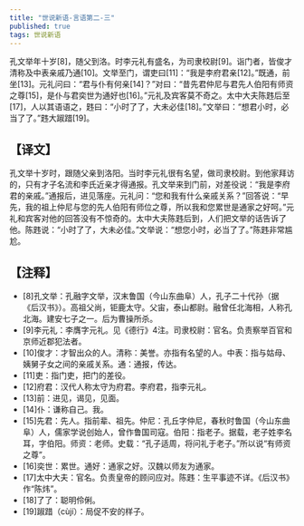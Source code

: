 ```yaml
---
title: "世说新语-言语第二-三"
published: true
tags: 世说新语
---
```


孔文举年十岁[8]，随父到洛。时李元礼有盛名，为司隶校尉[9]。诣门者，皆俊才清称及中表亲戚乃通[10]。文举至门，谓吏曰[11]：“我是李府君亲[12]。”既通，前坐[13]。元礼问曰：“君与仆有何亲[14]？”对曰：“昔先君仲尼与君先人伯阳有师资之尊[15]，是仆与君奕世为通好也[16]。”元礼及宾客莫不奇之。太中大夫陈韪后至[17]，人以其语语之，韪曰：“小时了了，大未必佳[18]。”文举曰：“想君小时，必当了了。”韪大踧踖[19]。

## 【译文】

孔文举十岁时，跟随父亲到洛阳。当时李元礼很有名望，做司隶校尉。到他家拜访的，只有才子名流和李氏近亲才得通报。孔文举来到门前，对差役说：“我是李府君的亲戚。”通报后，进见落座。元礼问：“您和我有什么亲戚关系？”回答说：“早先，我的祖上仲尼与您的先人伯阳有师位之尊，所以我和您累世是通家之好呵。”元礼和宾客对他的回答没有不惊奇的。太中大夫陈韪后到，人们把文举的话告诉了他。陈韪说：“小时了了，大未必佳。”文举说：“想您小时，必当了了。”陈韪非常尴尬。

## 【注释】

- [8]孔文举：孔融字文举，汉末鲁国（今山东曲阜）人，孔子二十代孙（据《后汉书》）。高祖父尚，钜鹿太守。父宙，泰山都尉。融曾任北海相，人称孔北海。建安七子之一。后为曹操所杀。
- [9]李元礼：李膺字元礼。见《德行》4注。司隶校尉：官名。负责察举百官和京师近郡犯法者。
- [10]俊才：才智出众的人。清称：美誉。亦指有名望的人。中表：指与姑母、姨舅子女之间的亲戚关系。通：通报，传达。
- [11]吏：指门吏，把门的差役。
- [12]府君：汉代人称太守为府君。李府君，指李元礼。
- [13]前：进见，谒见，见面。
- [14]仆：谦称自己。我。
- [15]先君：先人。指前辈、祖先。仲尼：孔丘字仲尼，春秋时鲁国（今山东曲阜）人，儒家学说创始人，曾作鲁国司寇。伯阳：指老子。据载，老子姓李名耳，字伯阳。师资：老师。史载：“孔子适周，将问礼于老子。”所以说“有师资之尊”。
- [16]奕世：累世。通好：通家之好。汉魏以师友为通家。
- [17]太中大夫：官名。负责皇帝的顾问应对。陈韪：生平事迹不详。《后汉书》作“陈炜”。
- [18]了了：聪明伶俐。
- [19]踧踖（cùjí）：局促不安的样子。
